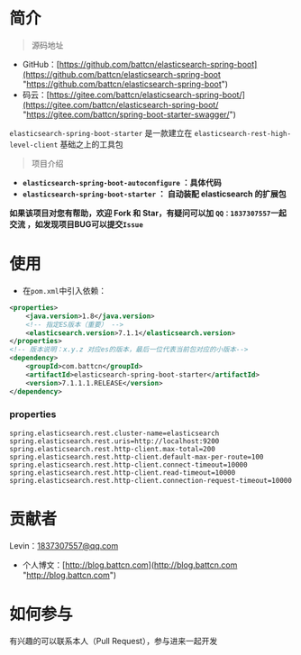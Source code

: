 # 简介 #


> 源码地址

- GitHub：[https://github.com/battcn/elasticsearch-spring-boot](https://github.com/battcn/elasticsearch-spring-boot "https://github.com/battcn/elasticsearch-spring-boot")
- 码云：[https://gitee.com/battcn/elasticsearch-spring-boot/](https://gitee.com/battcn/elasticsearch-spring-boot/ "https://gitee.com/battcn/spring-boot-starter-swagger/")

`elasticsearch-spring-boot-starter` 是一款建立在 `elasticsearch-rest-high-level-client` 基础之上的工具包

> 项目介绍

- **`elasticsearch-spring-boot-autoconfigure` ：具体代码**
- **`elasticsearch-spring-boot-starter` ： 自动装配 elasticsearch 的扩展包**


**如果该项目对您有帮助，欢迎 Fork 和 Star，有疑问可以加 `QQ：1837307557`一起交流 ，如发现项目BUG可以提交`Issue`**

# 使用 #

- 在`pom.xml`中引入依赖：

``` xml
<properties>
    <java.version>1.8</java.version>
    <!-- 指定ES版本（重要） -->
    <elasticsearch.version>7.1.1</elasticsearch.version>
</properties>
<!-- 版本说明：x.y.z 对应es的版本，最后一位代表当前包对应的小版本-->
<dependency>
    <groupId>com.battcn</groupId>
    <artifactId>elasticsearch-spring-boot-starter</artifactId>
    <version>7.1.1.1.RELEASE</version>
</dependency>
```


### properties ###


```
spring.elasticsearch.rest.cluster-name=elasticsearch
spring.elasticsearch.rest.uris=http://localhost:9200
spring.elasticsearch.rest.http-client.max-total=200
spring.elasticsearch.rest.http-client.default-max-per-route=100
spring.elasticsearch.rest.http-client.connect-timeout=10000
spring.elasticsearch.rest.http-client.read-timeout=10000
spring.elasticsearch.rest.http-client.connection-request-timeout=10000
```


# 贡献者 #

Levin：1837307557@qq.com  

- 个人博文：[http://blog.battcn.com](http://blog.battcn.com "http://blog.battcn.com")


# 如何参与 #

有兴趣的可以联系本人（Pull Request），参与进来一起开发
